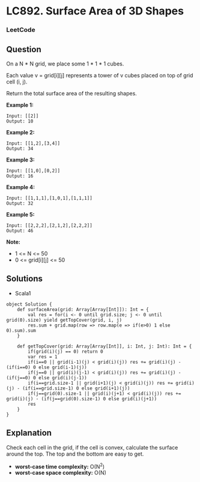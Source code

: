 # LC892. Surface Area of 3D Shapes

### LeetCode

## Question

On a N * N grid, we place some 1 * 1 * 1 cubes.

Each value v = grid[i][j] represents a tower of v cubes placed on top of grid cell (i, j).

Return the total surface area of the resulting shapes.

 

**Example 1:**
```
Input: [[2]]
Output: 10
```

**Example 2:**
```
Input: [[1,2],[3,4]]
Output: 34
```

**Example 3:**
```
Input: [[1,0],[0,2]]
Output: 16
```

**Example 4:**
```
Input: [[1,1,1],[1,0,1],[1,1,1]]
Output: 32
```

**Example 5:**
```
Input: [[2,2,2],[2,1,2],[2,2,2]]
Output: 46
```

**Note:**

* 1 <= N <= 50
* 0 <= grid[i][j] <= 50

## Solutions

* Scala1
```
object Solution {
    def surfaceArea(grid: Array[Array[Int]]): Int = {
        val res = for(i <- 0 until grid.size; j <- 0 until grid(0).size) yield getTopCover(grid, i, j)
        res.sum + grid.map(row => row.map(e => if(e>0) 1 else 0).sum).sum
    }
    
    def getTopCover(grid: Array[Array[Int]], i: Int, j: Int): Int = {
        if(grid(i)(j) == 0) return 0
        var res = 1
        if(i==0 || grid(i-1)(j) < grid(i)(j)) res += grid(i)(j) - (if(i==0) 0 else grid(i-1)(j))
        if(j==0 || grid(i)(j-1) < grid(i)(j)) res += grid(i)(j) - (if(j==0) 0 else grid(i)(j-1))
        if(i==grid.size-1 || grid(i+1)(j) < grid(i)(j)) res += grid(i)(j) - (if(i==grid.size-1) 0 else grid(i+1)(j))
        if(j==grid(0).size-1 || grid(i)(j+1) < grid(i)(j)) res += grid(i)(j) - (if(j==grid(0).size-1) 0 else grid(i)(j+1))
        res
    }
}
```

## Explanation

Check each cell in the grid, if the cell is convex, calculate the surface around the top. The top and the bottom are easy to get.

* **worst-case time complexity:** O(N<sup>2</sup>)
* **worst-case space complexity:** O(N)
